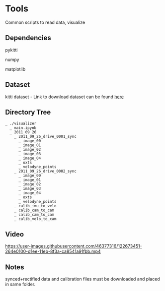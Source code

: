 # Tools
Common scripts to read data, visualize
## Dependencies
pykitti 

numpy 

matplotlib 

## Dataset
kitti dataset - Link to download dataset can be found [here](http://www.cvlibs.net/datasets/kitti/raw_data.php)

## Directory Tree
    _ ./visualizer
      _ main.ipynb
      _ 2011_09_26
        _ 2011_09_26_drive_0001_sync
          _ image_00
          _ image_01
          _ image_02
          _ image_03
          _ image_04
          _ oxts
          _ velodyne_points
        _ 2011_09_26_drive_0002_sync
          _ image_00
          _ image_01
          _ image_02
          _ image_03
          _ image_04
          _ oxts
          _ velodyne_points
        _ calib_imu_to_velo
        _ calib_cam_to_cam
        _ calib_cam_to_cam
        _ calib_velo_to_cam
    
## Video


https://user-images.githubusercontent.com/46377316/122673451-264e0100-d1ee-11eb-8f3a-ca8541a91fbb.mp4



## Notes
synced+rectified data and calibration files must be downloaded and placed in same folder.

